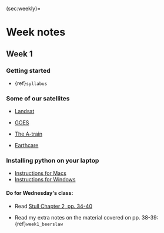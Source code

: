(sec:weekly)=
# Week notes

## Week 1

### Getting started

* {ref}`syllabus`

### Some of our satellites

* [Landsat](https://landsat.gsfc.nasa.gov/satellites/landsat-9/)

* [GOES](https://www.goes-r.gov/products/baseline-cloud-moisture-imagery.html)

* [The A-train](https://atrain.nasa.gov/)

* [Earthcare](https://earth.esa.int/eogateway/missions/earthcare/description)

### Installing python on your laptop

* [Instructions for Macs](https://www.dropbox.com/scl/fi/ribiztx2t2vzmbsxvnxyi/python-setup_macos_2024.pdf?rlkey=miqlz5fxeg6sqoiatp57461bz&st=5tu7kgwk&dl=0)
* [Instructions for Windows](https://www.dropbox.com/scl/fi/1zlod8dyqzj0qp23ge0hm/python-setup_windows_2024.pdf?rlkey=pwe8m5grzewselmhsk8bpzvef&st=7w0sp8h7&dl=0)

#### Do for Wednesday's class:

* Read [Stull Chapter 2, pp. 34-40](https://www.eoas.ubc.ca/books/Practical_Meteorology/prmet102/Ch02-radiation-v102b.pdf)

* Read my extra notes on the material covered on pp. 38-39: {ref}`week1_beerslaw`

